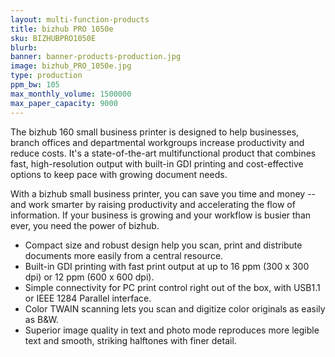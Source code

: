 ```yaml
---
layout: multi-function-products
title: bizhub PRO 1050e
sku: BIZHUBPRO1050E
blurb:
banner: banner-products-production.jpg
image: bizhub_PRO_1050e.jpg
type: production
ppm_bw: 105
max_monthly_volume: 1500000
max_paper_capacity: 9000
---
```


The bizhub 160 small business printer is designed to help businesses, branch offices and departmental workgroups increase productivity and reduce costs. It's a state-of-the-art multifunctional product that combines fast, high-resolution output with built-in GDI printing and cost-effective options to keep pace with growing document needs.  

With a bizhub small business printer, you can save you time and money -- and work smarter by raising productivity and accelerating the flow of information. If your business is growing and your workflow is busier than ever, you need the power of bizhub.  

* Compact size and robust design help you scan, print and distribute documents more easily from a central resource.  
* Built-in GDI printing with fast print output at up to 16 ppm (300 x 300 dpi) or 12 ppm (600 x 600 dpi).  
* Simple connectivity for PC print control right out of the box, with USB1.1 or IEEE 1284 Parallel interface.  
* Color TWAIN scanning lets you scan and digitize color originals as easily as B&W.  
* Superior image quality in text and photo mode reproduces more legible text and smooth, striking halftones with finer detail.
